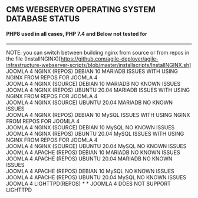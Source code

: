 
## CMS           WEBSERVER          OPERATING SYSTEM          DATABASE            STATUS  
#### PHP8 used in all cases, PHP 7.4 and Below not tested for
--------------
NOTE: you can switch between building nginx from source or from repos in the file (InstallNGINX)[https://github.com/agile-deployer/agile-infrastructure-webserver-scripts/blob/master/installscripts/InstallNGINX.sh]
JOOMLA 4    NGINX (REPOS)          DEBIAN 10                MARIADB            ISSUES WITH USING NGINX FROM REPOS FOR JOOMLA 4  
JOOMLA 4    NGINX (SOURCE)         DEBIAN 10                MARIADB            NO KNOWN ISSUES  
JOOMLA 4    NGINX (REPOS)          UBUNTU 20.04             MARIADB            ISSUES WITH USING NGINX FROM REPOS FOR JOOMLA 4  
JOOMLA 4    NGINX (SOURCE)         UBUNTU 20.04             MARIADB            NO KNOWN ISSUES  
JOOMLA 4    NGINX (REPOS)          DEBIAN 10                MySQL              ISSUES WITH USING NGINX FROM REPOS FOR JOOMLA 4  
JOOMLA 4    NGINX (SOURCE)         DEBIAN 10                MySQL              NO KNOWN ISSUES  
JOOMLA 4    NGINX (REPOS)          UBUNTU 20.04             MySQL              ISSUES WITH USING NGINX FROM REPOS FOR JOOMLA 4  
JOOMLA 4    NGINX (SOURCE)         UBUNTU 20.04             MySQL              NO KNOWN ISSUES  
JOOMLA 4    APACHE (REPOS)         DEBIAN 10                MARIADB            NO KNOWN ISSUES  
JOOMLA 4    APACHE (REPOS)         UBUNTU 20.04             MARIADB            NO KNOWN ISSUES  
JOOMLA 4    APACHE (REPOS)         DEBIAN 10                MySQL              NO KNOWN ISSUES  
JOOMLA 4    APACHE (REPOS)         UBUNTU 20.04             MySQL              NO KNOWN ISSUES  
JOOMLA 4    LIGHTTPD(REPOS)          *                        *                JOOMLA 4 DOES NOT SUPPORT LIGHTTPD


